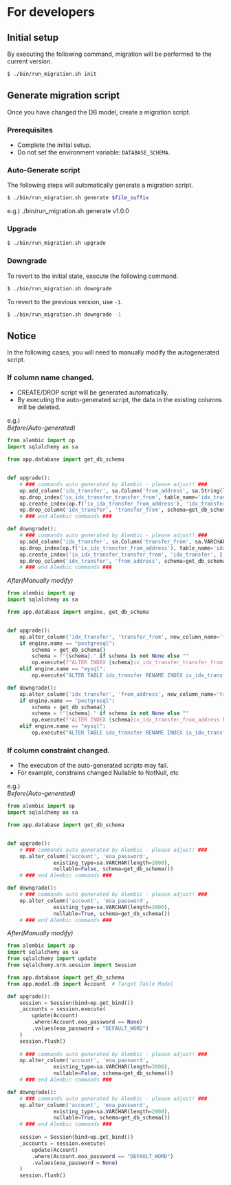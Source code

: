 # For developers

## Initial setup

By executing the following command, migration will be performed to the current version.

```bash
$ ./bin/run_migration.sh init
```

## Generate migration script

Once you have changed the DB model, create a migration script.

### Prerequisites
* Complete the initial setup.
* Do not set the environment variable: `DATABASE_SCHEMA`.

### Auto-Generate script

The following steps will automatically generate a migration script.

```bash
$ ./bin/run_migration.sh generate $file_suffix
```
e.g.) ./bin/run_migration.sh generate v1.0.0

### Upgrade

```bash
$ ./bin/run_migration.sh upgrade
```

### Downgrade

To revert to the initial state, execute the following command.

```bash
$ ./bin/run_migration.sh downgrade
```

To revert to the previous version, use `-1`.

```bash
$ ./bin/run_migration.sh downgrade -1
```

## Notice
In the following cases, you will need to manually modify the autogenerated script.

### If column name changed.

* CREATE/DROP script will be generated automatically.
* By executing the auto-generated script, the data in the existing columns will be deleted.

e.g.)  
*Before(Auto-generated)*
```python
from alembic import op
import sqlalchemy as sa

from app.database import get_db_schema


def upgrade():
    # ### commands auto generated by Alembic - please adjust! ###
    op.add_column('idx_transfer', sa.Column('from_address', sa.String(length=42), nullable=True), schema=get_db_schema())
    op.drop_index('ix_idx_transfer_transfer_from', table_name='idx_transfer', schema=get_db_schema())
    op.create_index(op.f('ix_idx_transfer_from_address'), 'idx_transfer', ['from_address'], unique=False, schema=get_db_schema())
    op.drop_column('idx_transfer', 'transfer_from', schema=get_db_schema())
    # ### end Alembic commands ###

def downgrade():
    # ### commands auto generated by Alembic - please adjust! ###
    op.add_column('idx_transfer', sa.Column('transfer_from', sa.VARCHAR(length=42), autoincrement=False, nullable=True), schema=get_db_schema())
    op.drop_index(op.f('ix_idx_transfer_from_address'), table_name='idx_transfer', schema=get_db_schema())
    op.create_index('ix_idx_transfer_transfer_from', 'idx_transfer', ['transfer_from'], unique=False, schema=get_db_schema())
    op.drop_column('idx_transfer', 'from_address', schema=get_db_schema())
    # ### end Alembic commands ###
```

*After(Manually modify)*
```python
from alembic import op
import sqlalchemy as sa

from app.database import engine, get_db_schema


def upgrade():
    op.alter_column('idx_transfer', 'transfer_from', new_column_name='from_address', existing_type=sa.String(length=42), schema=get_db_schema())
    if engine.name == "postgresql":
        schema = get_db_schema()
        schema = f"{schema}." if schema is not None else ""
        op.execute(f"ALTER INDEX {schema}ix_idx_transfer_transfer_from RENAME TO ix_idx_transfer_from_address")
    elif engine.name == "mysql":
        op.execute("ALTER TABLE idx_transfer RENAME INDEX ix_idx_transfer_transfer_from TO ix_idx_transfer_from_address")

def downgrade():
    op.alter_column('idx_transfer', 'from_address', new_column_name='transfer_from', existing_type=sa.String(length=42), schema=get_db_schema())
    if engine.name == "postgresql":
        schema = get_db_schema()
        schema = f"{schema}." if schema is not None else ""
        op.execute(f"ALTER INDEX {schema}ix_idx_transfer_from_address RENAME TO ix_idx_transfer_transfer_from")
    elif engine.name == "mysql":
        op.execute("ALTER TABLE idx_transfer RENAME INDEX ix_idx_transfer_transfer_from TO ix_idx_transfer_from_address")
```

### If column constraint changed.

* The execution of the auto-generated scripts may fail.
* For example, constrains changed Nullable to NotNull, etc

e.g.)  
*Before(Auto-generated)*
```python
from alembic import op
import sqlalchemy as sa

from app.database import get_db_schema


def upgrade():
    # ### commands auto generated by Alembic - please adjust! ###
    op.alter_column('account', 'eoa_password',
               existing_type=sa.VARCHAR(length=2000),
               nullable=False, schema=get_db_schema())
    # ### end Alembic commands ###

def downgrade():
    # ### commands auto generated by Alembic - please adjust! ###
    op.alter_column('account', 'eoa_password',
               existing_type=sa.VARCHAR(length=2000),
               nullable=True, schema=get_db_schema())
    # ### end Alembic commands ###
```

*After(Manually modify)*
```python
from alembic import op
import sqlalchemy as sa
from sqlalchemy import update
from sqlalchemy.orm.session import Session

from app.database import get_db_schema
from app.model.db import Account  # Target Table Model

def upgrade():
    session = Session(bind=op.get_bind())
    _accounts = session.execute(
        update(Account)
        .where(Account.eoa_password == None)
        .values(eoa_password = "DEFAULT_WORD")
    )
    session.flush()
    
    # ### commands auto generated by Alembic - please adjust! ###
    op.alter_column('account', 'eoa_password',
               existing_type=sa.VARCHAR(length=2000),
               nullable=False, schema=get_db_schema())
    # ### end Alembic commands ###

def downgrade():
    # ### commands auto generated by Alembic - please adjust! ###
    op.alter_column('account', 'eoa_password',
               existing_type=sa.VARCHAR(length=2000),
               nullable=True, schema=get_db_schema())
    # ### end Alembic commands ###
    
    session = Session(bind=op.get_bind())
    _accounts = session.execute(
        update(Account)
        .where(Account.eoa_password == "DEFAULT_WORD")
        .values(eoa_password = None)
    )
    session.flush()
```
